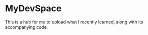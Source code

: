 # MyDevSpace
This is a hub for me to upload what I recently learned, along with its accompanying code.
